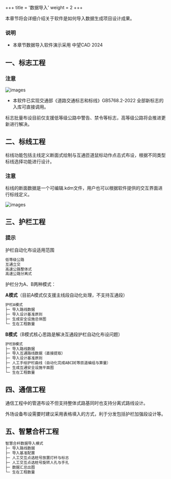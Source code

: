+++
title = '数据导入'
weight = 2
+++

本章节将会详细介绍关于软件是如何导入数据生成项目设计成果。

### 说明

- 本章节数据导入软件演示采用 中望CAD 2024

## 一、标志工程

### 注意

![images](/img/docs/import/signs/signs2022.png)

- 本软件已实现交通部《道路交通标志和标线》GB5768.2-2022 全部新标志的入库可直接调用。

标志批量布设目前仅支援低等级公路中警告、禁令等标志，高等级公路将会推进更新进行解决。

## 二、标线工程

标线功能包括主线定义断面式绘制与互通匝道鼠标动作点击式布设，根据不同类型标线选择功能进行设计。

### 注意

标线的断面数据是一个可编辑.kdm文件，用户也可以根据软件提供的交互界面进行标线定义。

![images](/img/docs/import/markings/marking-readme1.png)

## 三、护栏工程

### 提示

护栏自动化布设适用范围

```txt
低等级公路
互通立交
高速公路整体式
高速公路分离式
```

护栏分为A、B两种模式：

**A模式**（目前A模式仅支援主线段自动化处理，不支持互通段）

```txt
护栏A模式
├─ 导入路线数据
├─ 导入设计基准原则
├─ 生成安全设施总体图
└─ 生在工程数量
```

**B模式**（B模式核心思路是解决互通段护栏自动化布设问题）

```txt
护栏B模式
├─ 导入路线数据
├─ 导入互通路线数据（直接提取）
├─ 导入设计基准原则
├─ 人工手绘护栏曲线（自动化完成ABCDE等匝道编组与算量）
├─ 生成互通安全设施平面图
└─ 生在工程数量
```

## 四、通信工程

通信工程中的管道布设不但支持整体式路基同时也支持分离式路线设计。

外场设备布设需要时建议采用表格填入的方式，利于分发包括护栏加强段设计等。

## 五、智慧合杆工程

```txt
智慧合杆数据导入模式
├─ 导入路线数据
├─ 导入基准配置
├─ 人工交互点选桩号放置灯杆与标志
├─ 人工交互点选桩号旋转人孔与手孔
├─ 数据汇总出图
└─ 生在工程数量
```
